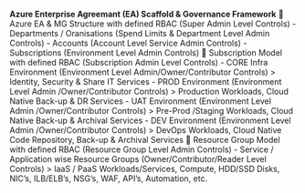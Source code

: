 **Azure Enterprise Agreemant (EA) Scaffold & Governance Framework**
🌱  Azure EA & MG Structure with defined RBAC (Super Admin Level Controls)
      - Departments / Oranisations (Spend Limits & Department Level Admin Controls)
      - Accounts (Account Level Service Admin Controls)
      - Subscriptions (Environment Level Admin Controls)
🌱  Subscription Model with defined RBAC (Subscription Admin Level Controls)
      - CORE Infra Environment (Environment Level Admin/Owner/Contributor Controls)
          > Identity, Security & Share IT Services
      - PROD Environment (Environment Level Admin /Owner/Contributor Controls)
          > Production Workloads, Cloud Native Back-up & DR Services
      - UAT Environment (Environment Level Admin /Owner/Contributor Controls)
          > Pre-Prod /Staging Workloads, Cloud Native Back-up & Archival Services
      - DEV Environment (Environment Level Admin /Owner/Contributor Controls)
          > DevOps Workloads, Cloud Native Code Repository, Back-up & Archival Services
🌱  Resource Group Model with defined RBAC (Resource Group Level Admin Controls)
      - Service / Application wise Resource Groups (Owner/Contributor/Reader Level Controls)
          > IaaS / PaaS Workloads/Services, Compute, HDD/SSD Disks, NIC’s, ILB/ELB’s, NSG’s, WAF, API’s, Automation, etc.
